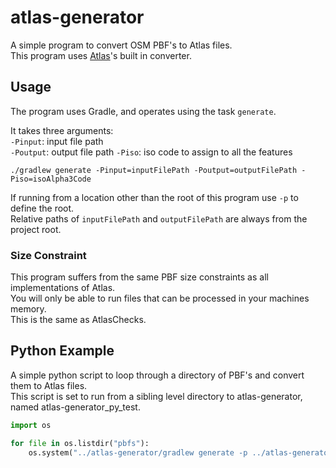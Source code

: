 # atlas-generator

A simple program to convert OSM PBF's to Atlas files.  
This program uses [Atlas](https://github.com/osmlab/atlas)'s built in converter. 

## Usage

The program uses Gradle, and operates using the task `generate`.  

It takes three arguments:  
`-Pinput`: input file path  
`-Poutput`: output file path
`-Piso`: iso code to assign to all the features

`./gradlew generate -Pinput=inputFilePath -Poutput=outputFilePath -Piso=isoAlpha3Code`

If running from a location other than the root of this program use `-p` to define the root.  
Relative paths of `inputFilePath` and `outputFilePath` are always from the project root.  

### Size Constraint

This program suffers from the same PBF size constraints as all implementations of Atlas.  
You will only be able to run files that can be processed in your machines memory.  
This is the same as AtlasChecks.

## Python Example

A simple python script to loop through a directory of PBF's and convert them to Atlas files.  
This script is set to run from a sibling level directory to atlas-generator, named atlas-generator_py_test.

```python
import os

for file in os.listdir("pbfs"):
	os.system("../atlas-generator/gradlew generate -p ../atlas-generator -Pinput=../atlas-generator_py_test/pbfs/{0} -Poutput=../atlas-generator_py_test/atlas/{1}.atlas -Piso=UNK".format(file,file.split('.')[0]))
```
